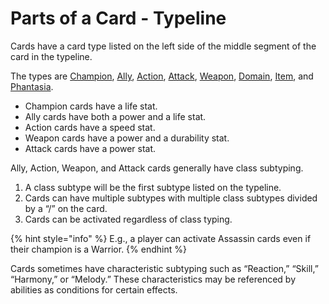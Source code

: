 # Parts of a Card - Typeline

Cards have a card type listed on the left side of the middle segment of the card in the typeline.

The types are [Champion](../general-rules-card-types/card-types-champion.md), [Ally](../general-rules-card-types/card-types-ally.md), [Action](../general-rules-card-types/card-types-action.md), [Attack](../general-rules-card-types/card-types-attack.md), [Weapon](../general-rules-card-types/card-types-weapon.md), [Domain](../general-rules-card-types/card-types-domain.md), [Item](../general-rules-card-types/card-types-item.md), and [Phantasia](../general-rules-card-types/card-types-phantasia.md).

* Champion cards have a life stat.
* Ally cards have both a power and a life stat.
* Action cards have a speed stat.
* Weapon cards have a power and a durability stat.
* Attack cards have a power stat.

Ally, Action, Weapon, and Attack cards generally have class subtyping.

1. A class subtype will be the first subtype listed on the typeline.
2. Cards can have multiple subtypes with multiple class subtypes divided by a “/” on the card.
3. Cards can be activated regardless of class typing.

{% hint style="info" %}
E.g., a player can activate Assassin cards even if their champion is a Warrior.
{% endhint %}

Cards sometimes have characteristic subtyping such as “Reaction,” “Skill,” “Harmony,” or “Melody.” These characteristics may be referenced by abilities as conditions for certain effects.
